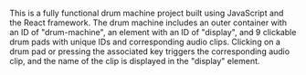 This is a fully functional drum machine project built using JavaScript and the React framework. The drum machine includes an outer container with an ID of "drum-machine", an element with an ID of "display", and 9 clickable drum pads with unique IDs and corresponding audio clips. Clicking on a drum pad or pressing the associated key triggers the corresponding audio clip, and the name of the clip is displayed in the "display" element.